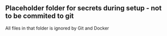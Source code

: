 ## Placeholder folder for secrets during setup - not to be commited to git

All files in that folder is ignored by Git and Docker